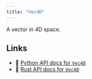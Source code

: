```yaml
---
title: "Vec4D"
---
```


A vector in 4D space.


## Links
 * 🐍 [Python API docs for `Vec4D`](https://ref.rerun.io/docs/python/stable/common/datatypes#rerun.datatypes.Vec4D)
 * 🦀 [Rust API docs for `Vec4D`](https://docs.rs/rerun/latest/rerun/datatypes/struct.Vec4D.html)


